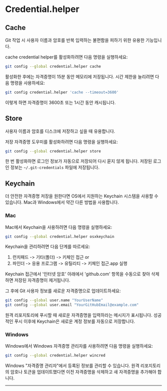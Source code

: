 # Credential.helper

## Cache

Git 작업 시 사용자 이름과 암호를 반복 입력하는 불편함을 피하기 위한 유용한 기능입니다.

 cache credential helper를 활성화하려면 다음 명령을 실행하세요:

```bash
git config --global credential.helper cache
```

활성화한 후에는 자격증명이 15분 동안 메모리에 저장됩니다. 시간 제한을 늘리려면 다음 명령을 사용하세요:

```bash
git config credential.helper 'cache --timeout=3600'
```

이렇게 하면 자격증명이 3600초 또는 1시간 동안 캐시됩니다.

## Store

사용자 이름과 암호를 디스크에 저장하고 싶을 때 유용합니다.

저장 자격증명 도우미를 활성화하려면 다음 명령을 실행하세요:

```bash
git config --global credential.helper store
```

한 번 활성화하면 로그인 정보가 자동으로 저장되어 다시 묻지 않게 됩니다. 저장된 로그인 정보는 `~/.git-credentials` 파일에 저장됩니다.

## Keychain

더 안전한 자격증명 저장을 원한다면 OS에서 지원하는 Keychain 시스템을 사용할 수 있습니다. Mac과 Windows에서 약간 다른 방법을 사용합니다.

### Mac

Mac에서 Keychain을 사용하려면 다음 명령을 실행하세요:

```bash
git config --global credential.helper osxkeychain
```

Keychain을 관리하려면 다음 단계를 따르세요:

1. 런치패드 -> 기타(폴더) -> 키체인 접근
or
2. 파인더 -> 응용 프로그램 -> 유틸리티 -> 키체인 접근.app 실행

Keychain 접근에서 '인터넷 암호' 아래에서 'github.com' 항목을 수동으로 찾아 삭제하면 저장된 자격증명이 제거됩니다.

그 후에 Git 사용자 정보를 새로운 자격증명으로 업데이트하세요:

```bash
git config --global user.name "YourUserName"
git config --global user.email "YourGitHubEmail@example.com"
```

원격 리포지토리에 푸시할 때 새로운 자격증명을 입력하라는 메시지가 표시됩니다. 성공적인 푸시 이후에 Keychain은 새로운 계정 정보를 자동으로 저장합니다.

### Windows

Windows에서 Windows 자격증명 관리자를 사용하려면 다음 명령을 실행하세요:

```bash
git config --global credential.helper wincred
```

Windows "자격증명 관리자"에서 등록된 정보를 관리할 수 있습니다. 원격 리포지토리의 암호나 토큰을 업데이트했다면 이전 자격증명을 삭제하고 새 자격증명을 추가해야 합니다.

---